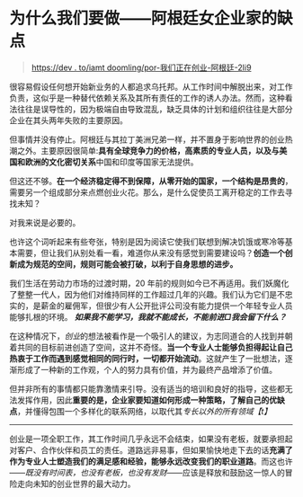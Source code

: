 # 为什么我们要做——阿根廷女企业家的缺点

> [https://dev . to/iamt doomling/por-我们正在创业-阿根廷-2li9](https://dev.to/iamdoomling/por-que-emprendemos-divagues-de-una-emprendedora-argentina-2li9)

很容易假设任何想开始新业务的人都追求乌托邦。从工作时间中解脱出来，对工作负责，这似乎是一种替代依赖关系及其所有责任的工作的诱人办法。然而，这种看法往往是误导性的，因为极端自由导致混乱，缺乏具体的计划和组织往往是大部分企业在其头两年失败的主要原因。

但事情并没有停止。阿根廷与其拉丁美洲兄弟一样，并不置身于影响世界的创业热潮之外。主要原因很简单:**具有全球竞争力的价格，高素质的专业人员，以及与美国和欧洲的文化密切关系**中国和印度等国家无法提供。

但这还不够。**在一个经济稳定得不到保障，从零开始的国家，一个结构是昂贵的**，需要另一个组成部分来点燃创业火花。那么，是什么促使员工离开稳定的工作去寻找未知？

对我来说是必要的。

也许这个词听起来有些夸张，特别是因为阅读它使我们联想到解决饥饿或寒冷等基本需要，但让我们从别处看一看，难道你从来没有感觉到需要建设吗？**创造一个创新成为规范的空间，规则可能会被打破，以利于自身思想的进步。**

我们生活在劳动力市场的过渡时期，20 年前的规则如今已不再适用。我们妖魔化了整整一代人，因为他们对维持同样的工作超过几年的兴趣。我们认为它们是不忠实的，是薪金的雇佣军，但很少有人公开批评公司没有能力提供一个年轻专业人员能够扎根的环境。 ***如果我不能学习，我就不能成长，不能前进□我会留下什么？***

在这种情况下，*创业*的想法被看作是一个吸引人的建议，为志同道合的人找到并朝着共同的目标前进创造了空间，这并不奇怪。**当一个专业人士能够负担得起让自己热衷于工作而遇到感觉相同的同行时，一切都开始流动**。这就产生了一批想法，逐渐形成了一种新的工作观，个人的努力具有价值，并为最终产品增添了价值。

但并非所有的事情都只能靠激情来引导。没有适当的培训和良好的指导，这些都无法发挥作用，因此**重要的是，企业家要知道如何形成一种策略，了解自己的优缺点**，并懂得包围一个多样化的联系网络，以取代其*专长以外的所有领域【t】*

* * *

创业是一项全职工作，其工作时间几乎永远不会结束，如果没有老板，就要承担起对客户、合作伙伴和员工的责任。道路远非易事，但如果愉快地走下去的话**充满了作为专业人士塑造我们的满足感和经验，能够永远改变我们的职业道路**。而这也许——*既没有时间表，也没有老板，也没有发财*——应该是释放和鼓励这一惊人的冒险走向未知的创业世界的最大动力。